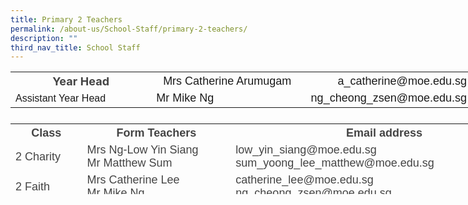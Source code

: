 ```yaml
---
title: Primary 2 Teachers
permalink: /about-us/School-Staff/primary-2-teachers/
description: ""
third_nav_title: School Staff
---
```

<table class="iveo_table ives_tab_simple ive_eobj_center" style="width: 785.362px; height: 67px;">

<tbody>

<tr>

<th style="width: 230px;"><font size="4"><font color="#444444">Year Head</font></font></th>

<th style="width: 247px;"><font size="4" face="arial, sans-serif"><span style="font-weight: normal;">Mrs Catherine Arumugam</span></font></th>

<th style="width: 308px;"><font face="arial, sans-serif"><span style="font-weight: normal;"><font size="4">a_catherine@moe.edu.sg</font></span><span style="font-weight: 500;"></span></font></th>

</tr>

<tr>

<td><font face="arial, sans-serif">Assistant Year Head</font></td>

<td><font face="arial, sans-serif" size="4">Mr Mike Ng</font></td>

<td><font face="arial, sans-serif">&nbsp;<font size="4">ng_cheong_zsen@moe.edu.sg</font></font></td>

</tr>

</tbody>

</table>

<table class="iveo_table ives_tab_simple ive_eobj_center" style="width: 843.862px; height: 113px;">

<tbody>

<tr>

<th style="width: 112px;"><font size="4" color="#444444" face="arial, sans-serif">Class</font></th>

<th style="width: 281px;"><font size="4" color="#444444" face="arial, sans-serif">Form Teachers</font></th>

<th style="width: 301px;"><font size="4" color="#444444" face="arial, sans-serif">Email address</font></th>

</tr>

<tr>

<td><font size="4" color="#444444" face="arial, sans-serif">2 Charity</font></td>

<td><font size="4" color="#444444" face="arial, sans-serif"><span lang="EN-SG" style="line-height: 107%;"></span><span lang="EN-SG" class="">Mrs Ng-Low Yin Siang</span>  
<span lang="EN-SG" style="line-height: 107%;"></span><span lang="EN-SG" class=""><br>Mr Matthew Sum</span>  
</font></td>

<td><font size="4" color="#444444" face="arial, sans-serif"><span lang="EN-SG" style="line-height: 107%;"></span>low_yin_siang@moe.edu.sg  
sum_yoong_lee_matthew@moe.edu.sg  
</font></td>

</tr>

<tr>

<td><font size="4" color="#444444" face="arial, sans-serif">2 Faith</font></td>

<td><font size="4" color="#444444" face="arial, sans-serif"><span lang="EN-SG" class="">Mrs Catherine Lee</span>  
<br>Mr Mike Ng  
</font></td>

<td><font size="4" color="#444444" face="arial, sans-serif">catherine_lee@moe.edu.sg  
<br>ng_cheong_zsen@moe.edu.sg  
</font></td>

</tr>

<tr>

<td><font size="4" color="#444444" face="arial, sans-serif">2 Grace</font></td>

<td><font size="4" color="#444444" face="arial, sans-serif">Mr Bernard Foo
<br>Mdm Kunasuntari  <br>Mdm Zahidah
</font></td>

<td><font size="4" color="#444444" face="arial, sans-serif">foo_kwee_joo_bernard@moe.edu.sg  
<br>kunasuntari_marimuthu@moe.edu.sg  <br>zahidah_mohamed_nizar@moe.edu.sg
</font></td>

</tr>

<tr>

<td><font size="4" color="#444444" face="arial, sans-serif">2 Hope</font></td>

<td><font size="4" color="#444444" face="arial, sans-serif"><span lang="EN-SG" class="">Mrs Khairiyanie Aziz</span>  
<br>Mdm Lu Yangfan  
</font></td>

<td><font size="4" color="#444444" face="arial, sans-serif"><span lang="EN-SG" style="line-height: 107%;"></span>khairiyanie_abdul_aziz@moe.edu.sg  
lu_yangfan@moe.edu.sg  
</font></td>

</tr>

<tr>

<td><font size="4" color="#444444" face="arial, sans-serif">2 Joy</font></td>

<td><font size="4" color="#444444" face="arial, sans-serif">Mrs Pauline Leong  
<span lang="EN-SG" style="line-height: 15.6933px;"></span><span lang="EN-SG" class=""><br>Mdm Ruzanna Supar</span></font></td>

<td><font size="4" color="#444444" face="arial, sans-serif">ho_soo_khim@moe.edu.sg  
<br>ruzanna_supar@moe.edu.sg  
</font></td>

</tr>

<tr>

<td><font size="4" color="#444444" face="arial, sans-serif">2 Love</font></td>

<td><font size="4" color="#444444" face="arial, sans-serif">Mr Melvin Ow  
<br>Mrs Ong-Chia Peishan  
<span lang="EN-SG" class=""></span></font></td>

<td><font size="4" color="#444444" face="arial, sans-serif">ow_weng_wai_melvin@moe.edu.sg  
chia_peishan@moe.edu.sg  
</font></td>

</tr>

<tr>

<td><font size="4" color="#444444" face="arial, sans-serif">2 Patience  

</font></td>

<td><font size="4" color="#444444" face="arial, sans-serif"><span lang="EN-SG" class=""></span>Ms Wulan  
<br>Ms Koh Seok Hui  
<span lang="EN-SG" class=""></span></font></td>

<td><font size="4" color="#444444" face="arial, sans-serif"><span lang="EN-SG" style="line-height: 107%;"></span>wulandari_sukma_muhammad_rahiman_wee@moe.edu.sg 
<br>koh_seok_hui@moe.edu.sg  
</font></td>

</tr>

<tr>

<td><font size="4" color="#444444" face="arial, sans-serif">2 Wisdom</font></td>

<td><font size="4" color="#444444" face="arial, sans-serif">Mdm Loo Kum Yok  
<br>Mdm Zhang Fu Lei  
</font></td>

<td><font color="#444444" face="arial, sans-serif"><font size="4">loo_kum_yok@moe.edu.sg  
</font><font size="4"><br>zhang_fulei@moe.edu.sg</font></font>  
</td>

</tr>

</tbody>

</table>